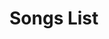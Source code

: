 <html>
<head>
  <title>Uploaded Songs</title>
  <link rel="stylesheet" href="uploadstyles.css">
</head>
<body>
  <h1>Songs List</h1>
  
  <ul id="songList"></ul>
  
  <script>
    var songs = JSON.parse(localStorage.getItem("uploadedSongs")) || [];
    
    songs.sort(function(a, b) {
      var songA = a.songName.toLowerCase();
      var songB = b.songName.toLowerCase();
      if (songA < songB) {
        return -1;
      }
      if (songA > songB) {
        return 1;
      }
      return 0;
    });

    var songList = document.getElementById("songList");

    function playSong(mp3File) {
      var audio = new Audio("uploads/" + mp3File);
      audio.play();
    }
  
    function deleteSong(songName, artistName) {
      var updatedSongs = songs.filter(function(song) {
        return song.songName !== songName || song.artistName !== artistName;
      });
      
      localStorage.setItem("uploadedSongs", JSON.stringify(updatedSongs));
      location.reload(); 
    }

    for (var i = 0; i < songs.length; i++) {
      var song = songs[i];
      
      var li = document.createElement("li");
      var div = document.createElement("div");
      div.className = "song";
      
      var songName = document.createElement("span");
      songName.className = "song-name";
      songName.textContent = song.songName;
      
      var artistName = document.createElement("span");
      artistName.textContent = " by " + song.artistName;
      
      var audio = document.createElement("audio");
      audio.controls = true;
      audio.src = "uploads/" + song.mp3File;
      
      var playButton = document.createElement("button");
      playButton.textContent = "Play";
      playButton.addEventListener("click", function() {
        playSong(song.mp3File);
      });
      
      var deleteButton = document.createElement("button");
      deleteButton.textContent = "Delete";
      deleteButton.addEventListener("click", function() {
        deleteSong(song.songName, song.artistName);
      });
      
      div.appendChild(songName);
      div.appendChild(artistName);
      li.appendChild(div);
      li.appendChild(audio);
      li.appendChild(playButton);
      li.appendChild(deleteButton);
      
      songList.appendChild(li);
    }
  </script>
</body>
</html>
